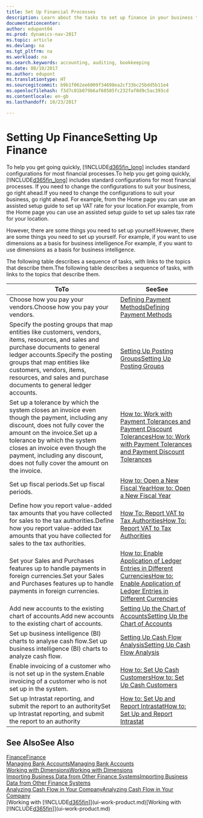 ```yaml
---
title: Set Up Financial Processes
description: Learn about the tasks to set up finance in your business to suit all your accounting, auditing, or bookkeeping needs.
documentationcenter: 
author: edupont04
ms.prod: dynamics-nav-2017
ms.topic: article
ms.devlang: na
ms.tgt_pltfrm: na
ms.workload: na
ms.search.keywords: accounting, auditing, bookkeeping
ms.date: 08/10/2017
ms.author: edupont
ms.translationtype: HT
ms.sourcegitcommit: b9b1f062ee6009f34698ea2cf33bc25bdd5b11e4
ms.openlocfilehash: f3d7c01b079b6af60505fc232faf0d9c5ac393cd
ms.contentlocale: en-gb
ms.lasthandoff: 10/23/2017

---
```

# <a name="setting-up-finance"></a><span data-ttu-id="50873-103">Setting Up Finance</span><span class="sxs-lookup"><span data-stu-id="50873-103">Setting Up Finance</span></span>
<span data-ttu-id="50873-104">To help you get going quickly, [!INCLUDE[d365fin_long](includes/d365fin_long_md.md)] includes standard configurations for most financial processes.</span><span class="sxs-lookup"><span data-stu-id="50873-104">To help you get going quickly, [!INCLUDE[d365fin_long](includes/d365fin_long_md.md)] includes standard configurations for most financial processes.</span></span> <span data-ttu-id="50873-105">If you need to change the configurations to suit your business, go right ahead.</span><span class="sxs-lookup"><span data-stu-id="50873-105">If you need to change the configurations to suit your business, go right ahead.</span></span> <span data-ttu-id="50873-106">For example, from the Home page you can use an assisted setup guide to set up VAT rate for your location.</span><span class="sxs-lookup"><span data-stu-id="50873-106">For example, from the Home page you can use an assisted setup guide to set up sales tax rate for your location.</span></span>  

<span data-ttu-id="50873-107">However, there are some things you need to set up yourself.</span><span class="sxs-lookup"><span data-stu-id="50873-107">However, there are some things you need to set up yourself.</span></span> <span data-ttu-id="50873-108">For example, if you want to use dimensions as a basis for business intelligence.</span><span class="sxs-lookup"><span data-stu-id="50873-108">For example, if you want to use dimensions as a basis for business intelligence.</span></span>  

<span data-ttu-id="50873-109">The following table describes a sequence of tasks, with links to the topics that describe them.</span><span class="sxs-lookup"><span data-stu-id="50873-109">The following table describes a sequence of tasks, with links to the topics that describe them.</span></span>

| <span data-ttu-id="50873-110">To</span><span class="sxs-lookup"><span data-stu-id="50873-110">To</span></span> | <span data-ttu-id="50873-111">See</span><span class="sxs-lookup"><span data-stu-id="50873-111">See</span></span> |
| --- | --- |
| <span data-ttu-id="50873-112">Choose how you pay your vendors.</span><span class="sxs-lookup"><span data-stu-id="50873-112">Choose how you pay your vendors.</span></span> |[<span data-ttu-id="50873-113">Defining Payment Methods</span><span class="sxs-lookup"><span data-stu-id="50873-113">Defining Payment Methods</span></span>](finance-payment-methods.md) |
| <span data-ttu-id="50873-114">Specify the posting groups that map entities like customers, vendors, items, resources, and sales and purchase documents to general ledger accounts.</span><span class="sxs-lookup"><span data-stu-id="50873-114">Specify the posting groups that map entities like customers, vendors, items, resources, and sales and purchase documents to general ledger accounts.</span></span> |[<span data-ttu-id="50873-115">Setting Up Posting Groups</span><span class="sxs-lookup"><span data-stu-id="50873-115">Setting Up Posting Groups</span></span>](finance-posting-groups.md)|
|<span data-ttu-id="50873-116">Set up a tolerance by which the system closes an invoice even though the payment, including any discount, does not fully cover the amount on the invoice.</span><span class="sxs-lookup"><span data-stu-id="50873-116">Set up a tolerance by which the system closes an invoice even though the payment, including any discount, does not fully cover the amount on the invoice.</span></span>|[<span data-ttu-id="50873-117">How to: Work with Payment Tolerances and Payment Discount Tolerances</span><span class="sxs-lookup"><span data-stu-id="50873-117">How to: Work with Payment Tolerances and Payment Discount Tolerances</span></span>](finance-payment-tolerance-and-payment-discount-tolerance.md)|
| <span data-ttu-id="50873-118">Set up fiscal periods.</span><span class="sxs-lookup"><span data-stu-id="50873-118">Set up fiscal periods.</span></span> |[<span data-ttu-id="50873-119">How to: Open a New Fiscal Year</span><span class="sxs-lookup"><span data-stu-id="50873-119">How to: Open a New Fiscal Year</span></span>](finance-how-open-new-fiscal-year.md) |
| <span data-ttu-id="50873-120">Define how you report value-added tax amounts that you have collected for sales to the tax authorities.</span><span class="sxs-lookup"><span data-stu-id="50873-120">Define how you report value-added tax amounts that you have collected for sales to the tax authorities.</span></span> |[<span data-ttu-id="50873-121">How To: Report VAT to Tax Authorities</span><span class="sxs-lookup"><span data-stu-id="50873-121">How To: Report VAT to Tax Authorities</span></span>](finance-how-report-vat.md)|
| <span data-ttu-id="50873-122">Set your Sales and Purchases features up to handle payments in foreign currencies.</span><span class="sxs-lookup"><span data-stu-id="50873-122">Set your Sales and Purchases features up to handle payments in foreign currencies.</span></span>|[<span data-ttu-id="50873-123">How to: Enable Application of Ledger Entries in Different Currencies</span><span class="sxs-lookup"><span data-stu-id="50873-123">How to: Enable Application of Ledger Entries in Different Currencies</span></span>](finance-how-enable-application-ledger-entries-different-currencies.md)
| <span data-ttu-id="50873-124">Add new accounts to the existing chart of accounts.</span><span class="sxs-lookup"><span data-stu-id="50873-124">Add new accounts to the existing chart of accounts.</span></span> |[<span data-ttu-id="50873-125">Setting Up the Chart of Accounts</span><span class="sxs-lookup"><span data-stu-id="50873-125">Setting Up the Chart of Accounts</span></span>](finance-setup-chart-accounts.md) |
| <span data-ttu-id="50873-126">Set up business intelligence (BI) charts to analyse cash flow.</span><span class="sxs-lookup"><span data-stu-id="50873-126">Set up business intelligence (BI) charts to analyze cash flow.</span></span> |[<span data-ttu-id="50873-127">Setting Up Cash Flow Analysis</span><span class="sxs-lookup"><span data-stu-id="50873-127">Setting Up Cash Flow Analysis</span></span>](finance-setup-cash-flow-analyses.md) |
|<span data-ttu-id="50873-128">Enable invoicing of a customer who is not set up in the system.</span><span class="sxs-lookup"><span data-stu-id="50873-128">Enable invoicing of a customer who is not set up in the system.</span></span>|[<span data-ttu-id="50873-129">How to: Set Up Cash Customers</span><span class="sxs-lookup"><span data-stu-id="50873-129">How to: Set Up Cash Customers</span></span>](finance-how-to-set-up-cash-customers.md)|
| <span data-ttu-id="50873-130">Set up Intrastat reporting, and submit the report to an authority</span><span class="sxs-lookup"><span data-stu-id="50873-130">Set up Intrastat reporting, and submit the report to an authority</span></span> | [<span data-ttu-id="50873-131">How to: Set Up and Report Intrastat</span><span class="sxs-lookup"><span data-stu-id="50873-131">How to: Set Up and Report Intrastat</span></span>](finance-how-setup-report-intrastat.md)|

## <a name="see-also"></a><span data-ttu-id="50873-132">See Also</span><span class="sxs-lookup"><span data-stu-id="50873-132">See Also</span></span>
[<span data-ttu-id="50873-133">Finance</span><span class="sxs-lookup"><span data-stu-id="50873-133">Finance</span></span>](finance.md)  
[<span data-ttu-id="50873-134">Managing Bank Accounts</span><span class="sxs-lookup"><span data-stu-id="50873-134">Managing Bank Accounts</span></span>](bank-manage-bank-accounts.md)  
[<span data-ttu-id="50873-135">Working with Dimensions</span><span class="sxs-lookup"><span data-stu-id="50873-135">Working with Dimensions</span></span>](finance-dimensions.md)  
[<span data-ttu-id="50873-136">Importing Business Data from Other Finance Systems</span><span class="sxs-lookup"><span data-stu-id="50873-136">Importing Business Data from Other Finance Systems</span></span>](upload-data.md)  
[<span data-ttu-id="50873-137">Analyzing Cash Flow in Your Company</span><span class="sxs-lookup"><span data-stu-id="50873-137">Analyzing Cash Flow in Your Company</span></span>](finance-analyze-cash-flow.md)  
<span data-ttu-id="50873-138">[Working with [!INCLUDE[d365fin](includes/d365fin_md.md)]](ui-work-product.md)</span><span class="sxs-lookup"><span data-stu-id="50873-138">[Working with [!INCLUDE[d365fin](includes/d365fin_md.md)]](ui-work-product.md)</span></span>  

##

